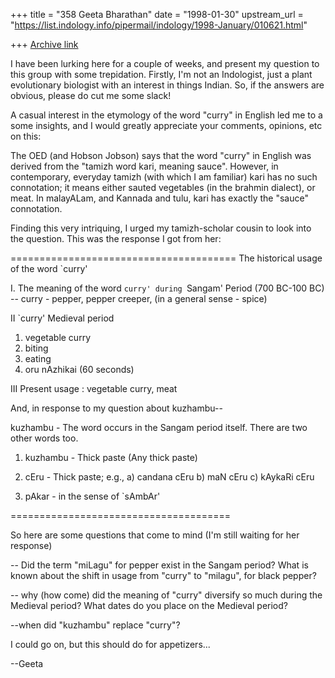 +++
title = "358 Geeta Bharathan"
date = "1998-01-30"
upstream_url = "https://list.indology.info/pipermail/indology/1998-January/010621.html"

+++
[Archive link](https://list.indology.info/pipermail/indology/1998-January/010621.html)

I have been lurking here for a couple of weeks, and present my question to
this group with some trepidation. Firstly, I'm not an Indologist, just a
plant evolutionary biologist with an interest in things Indian.
So, if the answers are obvious, please do cut me some slack!

A casual interest in the etymology of the word "curry" in English led me
to a some insights, and I would greatly appreciate your comments,
opinions, etc on this:

The OED (and Hobson Jobson) says that the word "curry" in English was
derived from the "tamizh word kari, meaning sauce". However, in
contemporary, everyday tamizh (with which I am familiar) kari has no such
connotation; it means either sauted vegetables (in the brahmin dialect),
or meat. In malayALam, and Kannada and tulu, kari has exactly the "sauce"
connotation.

Finding this very intriquing, I urged my tamizh-scholar cousin to look
into the question. This was the response I got from her:

=======================================
The historical usage of the word `curry'

I. The meaning of the word `curry' during `Sangam' Period
(700 BC-100 BC) --
curry - pepper, pepper creeper, (in a general sense - spice)

II  `curry' Medieval period
   1. vegetable curry
   2. biting
   3. eating
   4. oru nAzhikai (60 seconds)

III Present usage : vegetable curry, meat

And, in response to my question about kuzhambu--

kuzhambu - The word occurs in the Sangam period itself. There are two
other words too.

1. kuzhambu - Thick paste (Any thick paste)

2. cEru - Thick paste; e.g.,
        a) candana cEru
        b) maN cEru
        c) kAykaRi cEru
3. pAkar - in the sense of `sAmbAr'

======================================

So here are some questions that come to mind (I'm still waiting for her
response)

-- Did the term "miLagu" for pepper exist in the Sangam period? What is
known about the shift in usage from "curry" to "milagu", for black pepper?

-- why (how come) did the meaning of "curry" diversify so much during the
Medieval period? What dates do you place on the Medieval period?

--when did "kuzhambu" replace "curry"?

I could go on, but this should do for appetizers...

--Geeta



